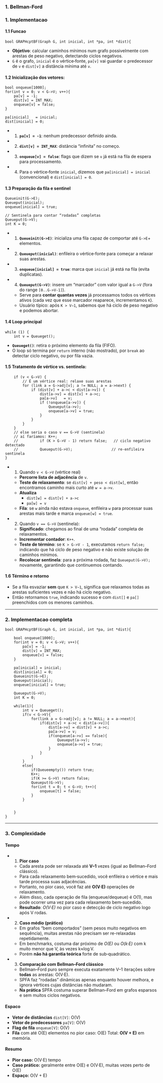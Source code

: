 
### 1. Bellman-Ford

### 1. Implementacao

#### 1.1 Funcao
```
bool GRAPHcptBF(Graph G, int inicial, int *pa, int *dist){
```
- **Objetivo**: calcular caminhos mínimos num grafo possivelmente com arestas de peso negativo, detectando ciclos negativos.
- `G` é o grafo, `inicial` é o vértice‑fonte, `pa[v]` vai guardar o predecessor de `v` e `dist[v]` a distância mínima até `v`.
#### 1.2 Inicialização dos vetores:
```
bool onqueue[1000];
for(int v = 0; v < G->V; v++){
    pa[v] = -1;
    dist[v] = INT_MAX;
    onqueue[v] = false;
}

pa[inicial]   = inicial;
dist[inicial] = 0;

```
- 1. **`pa[v] = -1`**: nenhum predecessor definido ainda.
- 2. **`dist[v] = INT_MAX`**: distância “infinita” no começo.
- 3. **`onqueue[v] = false`**: flags que dizem se `v` já está na fila de espera para processamento.
- 4. Para o vértice‑fonte `inicial`, dizemos que `pa[inicial] = inicial` (convencional) e `dist[inicial] = 0`.

#### 1.3 Preparação da fila e sentinel
```
Queueinit(G->E);
Queueput(inicial);
onqueue[inicial] = true;

// Sentinela para contar “rodadas” completas
Queueput(G->V);
int K = 0;
```
- 1. **`Queueinit(G->E)`**: inicializa uma fila capaz de comportar até `G->E`+ elementos.
- 2. **`Queueput(inicial)`**: enfileira o vértice‑fonte para começar a relaxar suas arestas.
- 3. **`onqueue[inicial] = true`**: marca que `inicial` já está na fila (evita duplicatas).
- 4. **`Queueput(G->V)`**: insere um “marcador” com valor igual a `G->V` (fora do range `[0..G->V-1]`).
	- Serve para **contar quantas vezes** já processamos todos os vértices ativos (cada vez que esse marcador reaparece, incrementamos `K`).
	- Usuário típico: após `K > V−1`, sabemos que há ciclo de peso negativo e podemos abortar.

#### 1.4 Loop principal
```
while (1) {
    int v = Queueget();
```
- **`Queueget()`**: retira o próximo elemento da fila (FIFO).
- O loop só termina por `return` interno (não mostrado), por `break` ao detectar ciclo negativo, ou por fila vazia.

#### 1.5 Tratamento de vértice vs. sentinela:
```
    if (v < G->V) {
        // É um vértice real: relaxe suas arestas
        for (link a = G->adj[v]; a != NULL; a = a->next) {
            if (dist[v] + a->c < dist[a->v]) {
                dist[a->v] = dist[v] + a->c;
                pa[a->v]   = v;
                if (!onqueue[a->v]) {
                    Queueput(a->v);
                    onqueue[a->v] = true;
                }
            }
        }
    }
    // else seria o caso v == G->V (sentinela)
    // aí faríamos: K++; 
    //          if (K > G->V - 1) return false;   // ciclo negativo detectado
    //          Queueput(G->V);                  // re-enfileira sentinela
}
```
- 1. Quando `v < G->V` (vértice real)
	- **Percorre lista de adjacência** de `v`.
	- **Teste de relaxamento**: se `dist[v] + peso < dist[w]`, então encontramos caminho mais curto até `w = a->v`.
	- **Atualiza**
		- `dist[w] = dist[v] + a->c`
		- `pa[w] = v`
	- **Fila**: se `w` ainda não estava `onqueue`, enfileira `w` para processar suas arestas mais tarde e marca `onqueue[w] = true`.
- 2. Quando `v == G->V` (sentinela):
	- **Significado**: chegamos ao final de uma “rodada” completa de relaxamentos.
	- **Incrementar contador**: `K++`.
	- **Teste de término**: se `K > G->V - 1`, executamos `return false;` indicando que há ciclo de peso negativo e não existe solução de caminhos mínimos.
	- **Recolocar sentinela**: para a próxima rodada, faz `Queueput(G->V);` novamente, garantindo que continuemos contando.
#### 1.6 Término e retorno
- Se a fila esvaziar **sem** que `K > V−1`, significa que relaxamos todas as arestas suficientes vezes e não há ciclo negativo.
- Então retornamos `true`, indicando sucesso e com `dist[]` e `pa[]` preenchidos com os menores caminhos.
---
### 2. Implementacao completa
```
bool GRAPHcptBF(Graph G, int inicial, int *pa, int *dist){

	bool onqueue[1000];
	for(int v = 0; v < G->V; v++){
		pa[v] = -1;
		dist[v] = INT_MAX;
		onqueue[v] = false;
	}

	pa[inicial] = inicial;
	dist[inicial] = 0;
	Queueinit(G->E);
	Queueput(inicial);
	onqueue[inicial] = true;

	Queueput(G->V);
	int K = 0;

	while(1){
		int v = Queueget();
		if(v < G->V){
			for(link a = G->adj[v]; a != NULL; a = a->next){
				if(dist[v] + a->c < dist[a->v]){
					dist[a->v] = dist[v] + a->c;
					pa[a->v] = v;
					if(onqueue[a->v] == false){
						Queueput(a->v);
						onqueue[a->v] = true;
					}
				}
			}
		}
		else{
			if(Queueempty()) return true;
			K++;
			if(K >= G->V) return false;
			Queueput(G->V);
			for(int t = 0; t < G->V; t++){
				onqueue[t] = false;
			}			
		}
	
	
	}
}
```

---
### 3. Complexidade

#### Tempo
- 1. **Pior caso**
    - Cada aresta pode ser relaxada até **V–1** vezes (igual ao Bellman–Ford clássico).
    - Para cada relaxamento bem‑sucedido, você enfileira o vértice e mais tarde processa suas adjacências.
    - Portanto, no pior caso, você faz até **O(V·E)** operações de relaxamento.
    - Além disso, cada operação de fila (enqueue/dequeue) é O(1), mas pode ocorrer uma vez para cada relaxamento bem‑sucedido.
    - **Resultado**: _O(V·E)_ no pior caso e detecção de ciclo negativo logo após V rodas.
- 2. **Caso médio (prático)**
	- Em grafos “bem comportados” (sem pesos muito negativos em sequência), muitas arestas não precisam ser re-relaxadas repetidamente.
	- Em benchmarks, costuma dar próximo de _O(E)_ ou _O(k·E)_ com k muito menor que V, às vezes k≈log V.
	- Porém **não há garantia teórica** forte de sub‑quadrático.
- 3. **Comparação com Bellman–Ford clássico**
    - Bellman–Ford puro sempre executa exatamente V–1 iterações sobre **todas** as arestas: O(V·E).
    - SPFA faz “rodadas” dinâmicas apenas enquanto houver melhora, e ignora vértices cujas distâncias não mudaram.
    - **Na prática** SPFA costuma superar Bellman–Ford em grafos esparsos e sem muitos ciclos negativos.

#### Espaco

- **Vetor de distâncias** `dist[V]`: O(V)
- **Vetor de predecessores** `pa[V]`: O(V)
- **Flag de fila** `onqueue[V]`: O(V)
- **Fila** com até O(E) elementos no pior caso: O(E)
Total: **O(V + E)** em memória.

#### Resumo
- **Pior caso:** O(V·E) tempo
- **Caso prático:** geralmente entre O(E) e O(V·E), muitas vezes perto de O(E)
- **Espaço:** O(V + E)